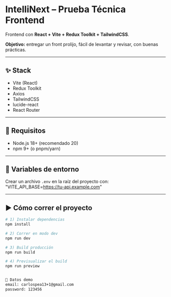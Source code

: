 # IntelliNext – Prueba Técnica Frontend

Frontend con **React + Vite + Redux Toolkit + TailwindCSS**.

**Objetivo:** entregar un front prolijo, fácil de levantar y revisar, con buenas prácticas.

---

## ✨ Stack
- Vite (React)
- Redux Toolkit
- Axios 
- TailwindCSS 
- lucide-react 
- React Router 

---

## 🔧 Requisitos
- Node.js 18+ (recomendado 20)
- npm 9+ (o pnpm/yarn)

---

## 🔐 Variables de entorno
Crear un archivo `.env` en la raíz del proyecto con: "VITE_API_BASE=https://tu-api.example.com"

---

## ▶️ Cómo correr el proyecto
```bash
# 1) Instalar dependencias
npm install

# 2) Correr en modo dev
npm run dev

# 3) Build producción
npm run build

# 4) Previsualizar el build
npm run preview


🧪 Datos demo
email: carlospea13+1@gmail.com
password: 123456